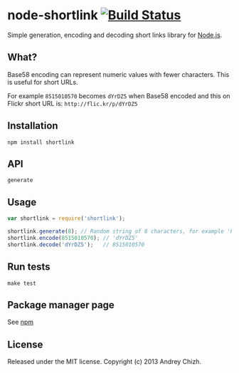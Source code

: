 # node-shortlink [![Build Status](https://travis-ci.org/AndreyChizh/node-shortlink.png?branch=master)](https://travis-ci.org/AndreyChizh/node-shortlink)

Simple generation, encoding and decoding short links library for [Node.js].

[node.js]: http://nodejs.org/

## What?

Base58 encoding can represent numeric values with fewer characters. This is useful for short URLs.

For example `8515010570` becomes `dYrDZ5` when Base58 encoded and this on Flickr short URL is: `http://flic.kr/p/dYrDZ5`

## Installation

    npm install shortlink

## API

    generate

## Usage

```javascript
var shortlink = require('shortlink');

shortlink.generate(8); // Random string of 8 characters, for example 'PJWn4T42'  
shortlink.encode(8515010570); // 'dYrDZ5'
shortlink.decode('dYrDZ5');   // 8515010570
```

## Run tests

    make test

## Package manager page

See [npm]

[npm]: https://npmjs.org/package/shortlink

## License

Released under the MIT license. Copyright (c) 2013 Andrey Chizh.
